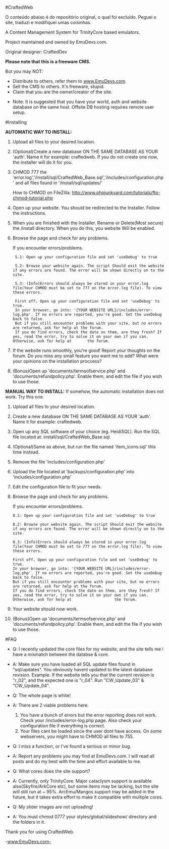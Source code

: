 #CraftedWeb

O conteúdo abaixo é do repositório original, o qual foi excluído. Peguei o site, traduzi e modifiquei umas coisinhas.


A Content Management System for TrinityCore based emulators.

Project maintained and owned by EmuDevs.com.

Original designer: CraftedDev


**Please note that this is a freeware CMS.**

But you may NOT:
  - Distribute to others, refer them to www.EmuDevs.com.
  - Sell the CMS to others. It's freeware, stupid.
  - Claim that you are the owner/creator of the site.

 
 * Note: It is suggested that you have your world, auth and website database on the same host.
         Offsite DB hosting requires remote user setup.

#Installing

**AUTOMATIC WAY TO INSTALL:**
1. Upload all files to your desired location.

2. (Optional)Create a new database ON THE SAME DATABASE AS YOUR 'auth'. Name it for example: craftedweb. If you do not create one now, the installer will do it for you.

3. CHMOD 777 the 'error.log','/install/sql/CraftedWeb_Base.sql','/includes/configuration.php' and all files found in '/install/sql/updates/'

	How to CHMOD on FileZilla: http://www.phpjunkyard.com/tutorials/ftp-chmod-tutorial.php

4. Open up your website. You should be redirected to the Installer. Follow the instructions.

5. When you are finished with the Installer. Rename or Delete(Most secure) the /install directory. When you do this, you website Will be enabled.

6. Browse the page and check for any problems. 

	If you encounter errors/problems.
	
		5.1: Open up your configuration file and set 'useDebug' to true
		
		5.2: Browse your website again. The script Should exit the website if any errors are found. The error will be shown directly on to the site.
		
		5.3: (Info)Errors should always be stored in your error.log file(Your CHMOD must be set to 777 on the error.log file). To view these errors. 
		
		First off, Open up your configuration file and set 'useDebug' to true.
		In your browser, go into: '{YOUR WEBSITE URL}/includes/error-log.php'. If no errors are reported, you're good. Set the useDebug back to false. 
		But if you still encounter problems with your site, but no errors are returned, ask for help at the forum.
		If you do find errors, check the date on them, are they fresh? If yes, read the error, try to solve it on your own if you can. Otherwise, ask for help at 		the forum. 

7. If the website runs smoothly, you're good! Report your thoughts on the forum. Do you miss any small feature you want me to add? What were your opinions on the installation proccess? 

8. (Bonus)Open up 'documents/termsofservice.php' and 'documents/refundpolicy.php'. Enable them, and edit the file if you wish to use those.

**MANUAL WAY TO INSTALL:**
If somehow, the automatic installation does not work. Try this one.

 1. Upload all files to your desired location.
 
 2. Create a new database ON THE SAME DATABASE AS YOUR 'auth'. Name it for example: craftedweb.
 
 3. Open up any SQL software of your choice (eg. HeidiSQL). Run the SQL file located at: install/sql/CraftedWeb_Base.sql.
 
 4. (Optional)Same as above, but run the file named 'item_icons.sql' this time instead.
 
 5. Remove the file 'includes/configuration.php'
 
 6. Upload the file located at 'backups/configuration.php' into 'includes/configuration.php'
 
 7. Edit the configuration file to fit your needs.
 
 8. Browse the page and check for any problems. 

	If you encounter errors/problems.
	
		8.1: Open up your configuration file and set 'useDebug' to true
		
		8.2: Browse your website again. The script Should exit the website if any errors are found. The error will be shown directly on to the site.
		
		8.3: (Info)Errors should always be stored in your error.log file(Your CHMOD must be set to 777 on the error.log file). To view these errors.
		
		First off, Open up your configuration file and set 'useDebug' to true.
		In your browser, go into: '{YOUR WEBSITE URL}/includes/error-log.php'. If no errors are reported, you're good. Set the useDebug back to false. 
		But if you still encounter problems with your site, but no errors are returned, ask for help at the forum.
		If you do find errors, check the date on them, are they fresh? If yes, read the error, try to solve it on your own if you can. Otherwise, ask for help at 					the forum. 

9. Your website should now work.	

10. (Bonus)Open up 'documents/termsofservice.php' and 'documents/refundpolicy.php'. Enable them, and edit the file if you wish to use those.	


#FAQ

* Q: I recently updated the core files for my website, and the site tells me I have a mismatch between the databse & core.
* A: Make sure you have loaded all SQL update files found in "sql/updates". You obviously havent updated to the latest database revision.
	Example. If the website tells you that the current revision is "r_02", and the expected one is "r_04". Run "CW_Update_03" & "CW_Update_04".

	
* Q: The whole page is white!
* A: There are 2 viable problems here.
	1. You have a bunch of errors but the error reporting does not work. Check your /includes/error-log.php page. Also check your configuration file if everything is   correct.
	2. Your files cant be loaded since the user dont have access. On some webservers, you might have to CHMOD all files to 755.
   
   
* Q: I miss a function, or I've found a serious or minor bug.
* A: Report any problems you may find at EmuDevs.com. I will read all posts and do my best with the time and effort available to me.


* Q: What cores does the site support?
* A: Currently, only TrinityCore. Major cataclysm support is available also(Skyfire/ArkCore etc), but some items may be lacking, but the site will still run at ~ 95%.
	ArcEmu/Mangos support may be added in the future, but it takes extra effort to make it compatible with multiple cores.


* Q: My slider images are not uploading!
* A: You must chmod 0777 your styles/global/slideshow/ directory and the folders in it.


Thank you for using CraftedWeb.

-www.EmuDevs.com-
